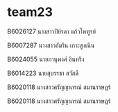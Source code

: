 # team23

B6026127 นางสาวปิย์รดา แก้วไพฑูรย์

B6007287 นางสาวอัมริน  เกาะสูงเนิน

B6024055 นายภานุพงศ์  อินทริง

B6014223 นายสุบรรชา สวัสดี

B6020118 นางสาวศรัญญาภรณ์ สมานราษฎร์

B6020118 นางสาวศรัญญาภรณ์ สมานราษฎร์
